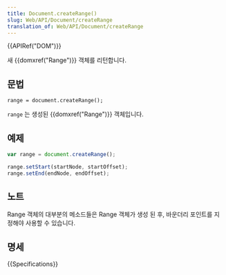 ```yaml
---
title: Document.createRange()
slug: Web/API/Document/createRange
translation_of: Web/API/Document/createRange
---
```

{{APIRef("DOM")}}

새 {{domxref("Range")}} 객체를 리턴합니다.

## 문법

    range = document.createRange();

`range` 는 생성된 {{domxref("Range")}} 객체입니다.

## 예제

```js
var range = document.createRange();

range.setStart(startNode, startOffset);
range.setEnd(endNode, endOffset);
```

## 노트

Range 객체의 대부분의 메소드들은 Range 객체가 생성 된 후, 바운더리 포인트를 지정해야 사용할 수 있습니다.

## 명세

{{Specifications}}
